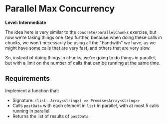 # Parallel Max Concurrency

**Level: Intermediate**

The idea here is very similar to the `concrete/parallelChunks` exercise, but now we're taking things one step further, because when doing these calls in chunks, we won't necessarily be using all the "bandwith" we have, as we might have some calls that are very fast, and others that are very slow.

So, instead of doing things in chunks, we're going to do things in parallel, but with a limit on the number of calls that can be running at the same time.

## Requirements

Implement a function that:

- Signature: `(list: Array<string>) => Promise<Array<string>>`
- Calls `postData` with each element in `list` in parallel, with at most 5 calls running in parallel
- Returns the list of results of `postData`
